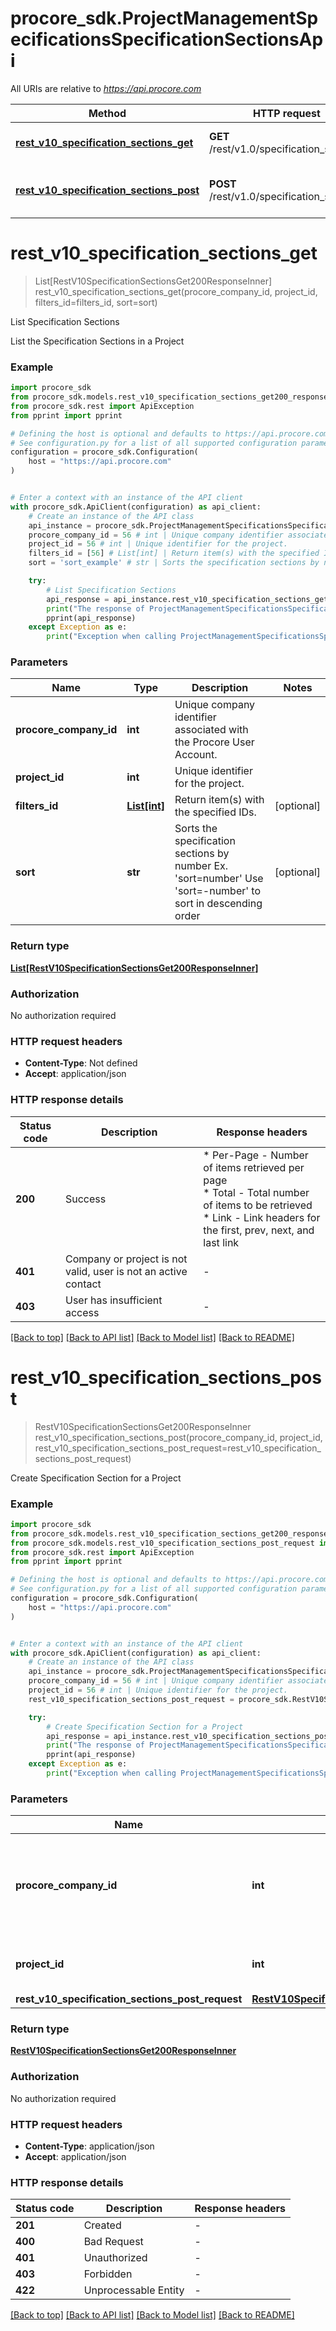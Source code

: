 # procore_sdk.ProjectManagementSpecificationsSpecificationSectionsApi

All URIs are relative to *https://api.procore.com*

Method | HTTP request | Description
------------- | ------------- | -------------
[**rest_v10_specification_sections_get**](ProjectManagementSpecificationsSpecificationSectionsApi.md#rest_v10_specification_sections_get) | **GET** /rest/v1.0/specification_sections | List Specification Sections
[**rest_v10_specification_sections_post**](ProjectManagementSpecificationsSpecificationSectionsApi.md#rest_v10_specification_sections_post) | **POST** /rest/v1.0/specification_sections | Create Specification Section for a Project


# **rest_v10_specification_sections_get**
> List[RestV10SpecificationSectionsGet200ResponseInner] rest_v10_specification_sections_get(procore_company_id, project_id, filters_id=filters_id, sort=sort)

List Specification Sections

List the Specification Sections in a Project

### Example


```python
import procore_sdk
from procore_sdk.models.rest_v10_specification_sections_get200_response_inner import RestV10SpecificationSectionsGet200ResponseInner
from procore_sdk.rest import ApiException
from pprint import pprint

# Defining the host is optional and defaults to https://api.procore.com
# See configuration.py for a list of all supported configuration parameters.
configuration = procore_sdk.Configuration(
    host = "https://api.procore.com"
)


# Enter a context with an instance of the API client
with procore_sdk.ApiClient(configuration) as api_client:
    # Create an instance of the API class
    api_instance = procore_sdk.ProjectManagementSpecificationsSpecificationSectionsApi(api_client)
    procore_company_id = 56 # int | Unique company identifier associated with the Procore User Account.
    project_id = 56 # int | Unique identifier for the project.
    filters_id = [56] # List[int] | Return item(s) with the specified IDs. (optional)
    sort = 'sort_example' # str | Sorts the specification sections by number Ex. 'sort=number' Use 'sort=-number' to sort in descending order (optional)

    try:
        # List Specification Sections
        api_response = api_instance.rest_v10_specification_sections_get(procore_company_id, project_id, filters_id=filters_id, sort=sort)
        print("The response of ProjectManagementSpecificationsSpecificationSectionsApi->rest_v10_specification_sections_get:\n")
        pprint(api_response)
    except Exception as e:
        print("Exception when calling ProjectManagementSpecificationsSpecificationSectionsApi->rest_v10_specification_sections_get: %s\n" % e)
```



### Parameters


Name | Type | Description  | Notes
------------- | ------------- | ------------- | -------------
 **procore_company_id** | **int**| Unique company identifier associated with the Procore User Account. | 
 **project_id** | **int**| Unique identifier for the project. | 
 **filters_id** | [**List[int]**](int.md)| Return item(s) with the specified IDs. | [optional] 
 **sort** | **str**| Sorts the specification sections by number Ex. &#39;sort&#x3D;number&#39; Use &#39;sort&#x3D;-number&#39; to sort in descending order | [optional] 

### Return type

[**List[RestV10SpecificationSectionsGet200ResponseInner]**](RestV10SpecificationSectionsGet200ResponseInner.md)

### Authorization

No authorization required

### HTTP request headers

 - **Content-Type**: Not defined
 - **Accept**: application/json

### HTTP response details

| Status code | Description | Response headers |
|-------------|-------------|------------------|
**200** | Success |  * Per-Page - Number of items retrieved per page <br>  * Total - Total number of items to be retrieved <br>  * Link - Link headers for the first, prev, next, and last link <br>  |
**401** | Company or project is not valid, user is not an active contact |  -  |
**403** | User has insufficient access |  -  |

[[Back to top]](#) [[Back to API list]](../README.md#documentation-for-api-endpoints) [[Back to Model list]](../README.md#documentation-for-models) [[Back to README]](../README.md)

# **rest_v10_specification_sections_post**
> RestV10SpecificationSectionsGet200ResponseInner rest_v10_specification_sections_post(procore_company_id, project_id, rest_v10_specification_sections_post_request=rest_v10_specification_sections_post_request)

Create Specification Section for a Project

### Example


```python
import procore_sdk
from procore_sdk.models.rest_v10_specification_sections_get200_response_inner import RestV10SpecificationSectionsGet200ResponseInner
from procore_sdk.models.rest_v10_specification_sections_post_request import RestV10SpecificationSectionsPostRequest
from procore_sdk.rest import ApiException
from pprint import pprint

# Defining the host is optional and defaults to https://api.procore.com
# See configuration.py for a list of all supported configuration parameters.
configuration = procore_sdk.Configuration(
    host = "https://api.procore.com"
)


# Enter a context with an instance of the API client
with procore_sdk.ApiClient(configuration) as api_client:
    # Create an instance of the API class
    api_instance = procore_sdk.ProjectManagementSpecificationsSpecificationSectionsApi(api_client)
    procore_company_id = 56 # int | Unique company identifier associated with the Procore User Account.
    project_id = 56 # int | Unique identifier for the project.
    rest_v10_specification_sections_post_request = procore_sdk.RestV10SpecificationSectionsPostRequest() # RestV10SpecificationSectionsPostRequest |  (optional)

    try:
        # Create Specification Section for a Project
        api_response = api_instance.rest_v10_specification_sections_post(procore_company_id, project_id, rest_v10_specification_sections_post_request=rest_v10_specification_sections_post_request)
        print("The response of ProjectManagementSpecificationsSpecificationSectionsApi->rest_v10_specification_sections_post:\n")
        pprint(api_response)
    except Exception as e:
        print("Exception when calling ProjectManagementSpecificationsSpecificationSectionsApi->rest_v10_specification_sections_post: %s\n" % e)
```



### Parameters


Name | Type | Description  | Notes
------------- | ------------- | ------------- | -------------
 **procore_company_id** | **int**| Unique company identifier associated with the Procore User Account. | 
 **project_id** | **int**| Unique identifier for the project. | 
 **rest_v10_specification_sections_post_request** | [**RestV10SpecificationSectionsPostRequest**](RestV10SpecificationSectionsPostRequest.md)|  | [optional] 

### Return type

[**RestV10SpecificationSectionsGet200ResponseInner**](RestV10SpecificationSectionsGet200ResponseInner.md)

### Authorization

No authorization required

### HTTP request headers

 - **Content-Type**: application/json
 - **Accept**: application/json

### HTTP response details

| Status code | Description | Response headers |
|-------------|-------------|------------------|
**201** | Created |  -  |
**400** | Bad Request |  -  |
**401** | Unauthorized |  -  |
**403** | Forbidden |  -  |
**422** | Unprocessable Entity |  -  |

[[Back to top]](#) [[Back to API list]](../README.md#documentation-for-api-endpoints) [[Back to Model list]](../README.md#documentation-for-models) [[Back to README]](../README.md)

